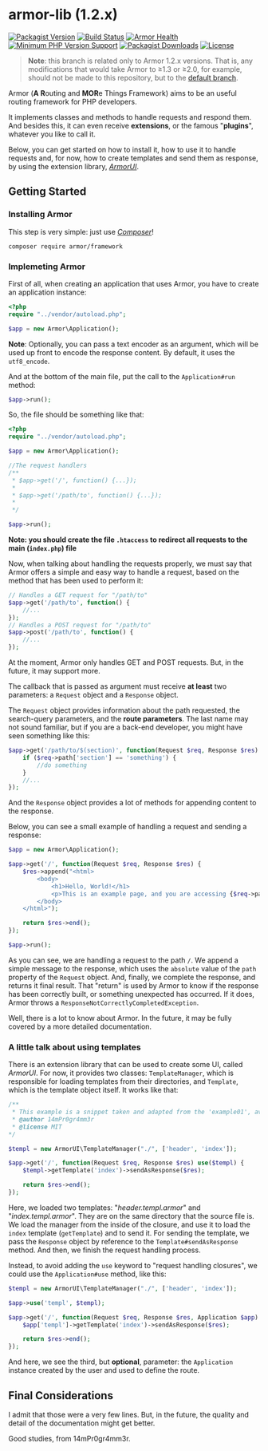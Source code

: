 # armor-lib (1.2.x)

[![Packagist Version](https://img.shields.io/packagist/v/armor/framework)](https://packagist.org/packages/armor/framework)
[![Build Status](https://travis-ci.org/14mPr0gr4mm3r/armor-lib.svg?branch=1.2.x)](https://travis-ci.org/14mPr0gr4mm3r/armor-lib)
[![Armor Health](https://github.com/14mPr0gr4mm3r/armor-lib/workflows/Armor%20Health/badge.svg?branch=1.2.x)](https://github.com/14mPr0gr4mm3r/armor-lib/actions)
[![Minimum PHP Version Support](https://img.shields.io/packagist/php-v/armor/framework)](https://php.net)
[![Packagist Downloads](https://img.shields.io/packagist/dt/armor/framework)](https://packagist.org/packages/armor/framework/stats)
[![License](https://img.shields.io/packagist/l/armor/framework)](https://github.com/14mPr0gr4mm3r/armor-lib/blob/master/LICENSE)

> **Note**: this branch is related only to Armor 1.2.x versions. That is, any modifications that would take Armor to
&ge;1.3 or &ge;2.0, for example, should not be made to this repository, but to the [default branch](https://github.com/14mPr0gr4mm3r/armor-lib/branches).

Armor (**A** **R**outing and **MOR**e Things Framework) aims to be an useful routing framework for PHP developers.

It implements classes and methods to handle requests and respond them. And besides this, it can even receive **extensions**, or the famous "**plugins**", whatever you like to call it.

Below, you can get started on how to install it, how to use it to handle requests and, for now, how to create templates
and send them as response, by using the extension library, [_ArmorUI_](https://github.com/14mPr0gr4mm3r/armor-ui).


## Getting Started

### Installing Armor

This step is very simple: just use [_Composer_](https://getcomposer.org)!

```
composer require armor/framework
```

### Implemeting Armor

First of all, when creating an application that uses Armor, you have to create an application instance:

```php
<?php
require "../vendor/autoload.php";

$app = new Armor\Application();
```

**Note**: Optionally, you can pass a text encoder as an argument, which will be used up front to encode the response content. By default, it uses the `utf8_encode`.

And at the bottom of the main file, put the call to the `Application#run` method:

```php
$app->run();
```

So, the file should be something like that:

```php
<?php
require "../vendor/autoload.php";

$app = new Armor\Application();

//The request handlers
/**
 * $app->get('/', function() {...});
 * 
 * $app->get('/path/to', function() {...});
 * 
 */

$app->run();
```

**Note: you should create the file `.htaccess` to redirect all requests to the main (`index.php`) file**

Now, when talking about handling the requests properly, we must say that Armor offers a simple and easy way to handle a request, based on the method that has been used to perform it:

```php
// Handles a GET request for "/path/to"
$app->get('/path/to', function() {
    //...
});
// Handles a POST request for "/path/to"
$app->post('/path/to', function() {
    //...
});
```

At the moment, Armor only handles GET and POST requests. But, in the future, it may support more.

The callback that is passed as argument must receive **at least** two parameters: a `Request` object and 
a `Response` object.

The `Request` object provides information about the path requested, the search-query parameters, and the **route parameters**. The last name may not sound familiar, but if you are a back-end developer, you might have seen something like this:

```php
$app->get('/path/to/$(section)', function(Request $req, Response $res) {
    if ($req->path['section'] == 'something') {
        //do something
    }
    //...
});
```

And the `Response` object provides a lot of methods for appending content to the response.

Below, you can see a small example of handling a request and sending a response:

```php
$app = new Armor\Application();

$app->get('/', function(Request $req, Response $res) {
    $res->append("<html>
        <body>
            <h1>Hello, World!</h1>
            <p>This is an example page, and you are accessing {$req->path->absolute}</p>
        </body>
    </html>");

    return $res->end();
});

$app->run();
```

As you can see, we are handling a request to the path `/`. We append a simple message to the response, which uses the `absolute` value of the `path` property of the `Request` object. And, finally, we complete the response, and returns it final result. That "return" is used by Armor to know if the response has been correctly built, or something unexpected has occurred. If it does, Armor throws a `ResponseNotCorrectlyCompletedException`.

Well, there is a lot to know about Armor. In the future, it may be fully covered by a more detailed documentation.

### A little talk about using templates

There is an extension library that can be used to create some UI, called _ArmorUI_. For now, it provides two classes: `TemplateManager`, which is responsible for loading templates from their directories, and `Template`, which is the template object itself. It works like that:

```php
/** 
 * This example is a snippet taken and adapted from the 'example01', available at https://github.com/14mPr0gr4mm3r/armor-examples
 * @author 14mPr0gr4mm3r
 * @license MIT
*/

$templ = new ArmorUI\TemplateManager("./", ['header', 'index']);

$app->get('/', function(Request $req, Response $res) use($templ) {
    $templ->getTemplate('index')->sendAsResponse($res);

    return $res->end();
});
```

Here, we loaded two templates: "_header.templ.armor_" and "_index.templ.armor_". They are on the same directory that the 
source file is. We load the manager from the inside of the closure, and use it to load the `index` template (`getTemplate`) and to 
send it. For sending the template, we pass the `Response` object by reference to the `Template#sendAsResponse` method. And then, we finish the request handling process.

Instead, to avoid adding the `use` keyword to "request handling closures", we could use the `Application#use` method, 
like this:

```php
$templ = new ArmorUI\TemplateManager("./", ['header', 'index']);

$app->use('templ', $templ);

$app->get('/', function(Request $req, Response $res, Application $app) {
    $app['templ']->getTemplate('index')->sendAsResponse($res);

    return $res->end();
});
```

And here, we see the third, but **optional**, parameter: the `Application` instance created by the user and used to 
define the route.

## Final Considerations

I admit that those were a very few lines. But, in the future, the quality and detail of the documentation might get better.

Good studies, from 14mPr0gr4mm3r.